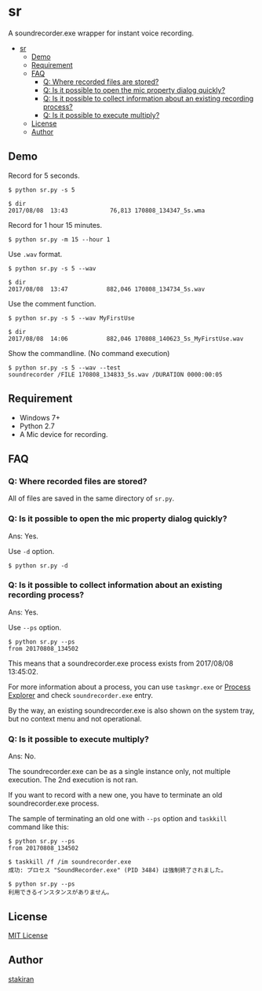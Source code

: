 # sr
A soundrecorder.exe wrapper for instant voice recording.

<!-- toc -->
- [sr](#sr)
  - [Demo](#demo)
  - [Requirement](#requirement)
  - [FAQ](#faq)
    - [Q: Where recorded files are stored?](#q-where-recorded-files-are-stored)
    - [Q: Is it possible to open the mic property dialog quickly?](#q-is-it-possible-to-open-the-mic-property-dialog-quickly)
    - [Q: Is it possible to collect information about an existing recording process?](#q-is-it-possible-to-collect-information-about-an-existing-recording-process)
    - [Q: Is it possible to execute multiply?](#q-is-it-possible-to-execute-multiply)
  - [License](#license)
  - [Author](#author)

## Demo
Record for 5 seconds.

```terminal
$ python sr.py -s 5

$ dir
2017/08/08  13:43            76,813 170808_134347_5s.wma
```

Record for 1 hour 15 minutes.

```
$ python sr.py -m 15 --hour 1
```

Use `.wav` format.

```terminal
$ python sr.py -s 5 --wav

$ dir
2017/08/08  13:47           882,046 170808_134734_5s.wav
```

Use the comment function.

```terminal
$ python sr.py -s 5 --wav MyFirstUse

$ dir
2017/08/08  14:06           882,046 170808_140623_5s_MyFirstUse.wav
```

Show the commandline. (No command execution)

```
$ python sr.py -s 5 --wav --test
soundrecorder /FILE 170808_134833_5s.wav /DURATION 0000:00:05
```

## Requirement
- Windows 7+
- Python 2.7
- A Mic device for recording.

## FAQ

### Q: Where recorded files are stored?
All of files are saved in the same directory of `sr.py`.

### Q: Is it possible to open the mic property dialog quickly?
Ans: Yes.

Use `-d` option.

```
$ python sr.py -d
```

### Q: Is it possible to collect information about an existing recording process?
Ans: Yes.

Use `--ps` option.

```
$ python sr.py --ps
from 20170808_134502
```

This means that a soundrecorder.exe process exists from 2017/08/08 13:45:02.

For more information about a process, you can use `taskmgr.exe` or [Process Explorer](https://docs.microsoft.com/en-us/sysinternals/downloads/process-explorer) and check `soundrecorder.exe` entry.

By the way, an existing soundrecorder.exe is also shown on the system tray, but no context menu and not operational.

### Q: Is it possible to execute multiply?
Ans: No.

The soundrecorder.exe can be as a single instance only, not multiple execution. The 2nd execution is not ran.

If you want to record with a new one, you have to terminate an old soundrecorder.exe process.

The sample of terminating an old one with `--ps` option and `taskkill` command like this:

```
$ python sr.py --ps
from 20170808_134502

$ taskkill /f /im soundrecorder.exe
成功: プロセス "SoundRecorder.exe" (PID 3484) は強制終了されました。

$ python sr.py --ps
利用できるインスタンスがありません。
```

## License
[MIT License](LICENSE)

## Author
[stakiran](https://github.com/stakiran)
